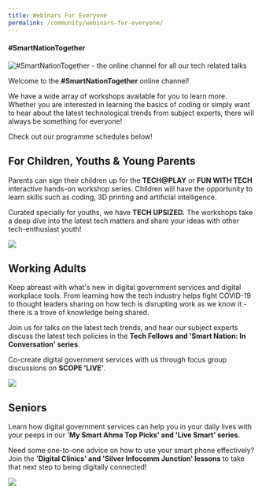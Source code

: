 ```yaml
---
title: Webinars For Everyone
permalink: /community/webinars-for-everyone/
---
```

#### **\#SmartNationTogether**

![#SmartNationTogether - the online channel for all our tech related talks](/images/_community/SNT-Header.jpg "SmartNationTogether")

Welcome to the **#SmartNationTogether** online channel! 

We have a wide array of workshops available for you to learn more. Whether you are interested in learning the basics of coding or simply want to hear about the latest technological trends from subject experts, there will always be something for everyone! 

Check out our programme schedules below!

## **For Children, Youths & Young Parents**
Parents can sign their children up for the **TECH@PLAY** or **FUN WITH TECH** interactive hands-on workshop series. Children will have the opportunity to learn skills such as coding, 3D printing and artificial intelligence. 

Curated specially for youths, we have **TECH UPSIZED.** The workshops take a deep dive into the latest tech matters and share your ideas with other tech-enthusiast youth!

<a href="https://www.smartnation.gov.sg/community/webinars-for-everyone/young-parents-children" target="_blank"><img src="/images/_community/View-Program.png" class="center"></a>
 
## **Working Adults**

Keep abreast with what's new in digital government services and digital workplace tools. From learning how the tech industry helps fight COVID-19 to thought leaders sharing on how tech is disrupting work as we know it - there is a trove of knowledge being shared.

Join us for talks on the latest tech trends, and hear our subject experts discuss the latest tech policies in the  **Tech Fellows and 'Smart Nation: In Conversation' series**.

Co-create digital government services with us through focus group discussions on  **SCOPE 'LIVE'**.

<a href="https://www.smartnation.gov.sg/community/webinars-for-everyone/working-adults" target="_blank"><img src="/images/_community/View-Program.png" class="center"></a>

## **Seniors**
Learn how digital government services can help you in your daily lives with your peeps in our '**My Smart Ahma Top Picks' and 'Live Smart' series**.

Need some one-to-one advice on how to use your smart phone effectively? Join the '**Digital Clinics' and 'Silver Infocomm Junction' lessons** to take that next step to being digitally connected!

<a href="https://www.smartnation.gov.sg/community/webinars-for-everyone/seniors" target="_blank"><img src="/images/_community/View-Program.png" class="center"></a>
